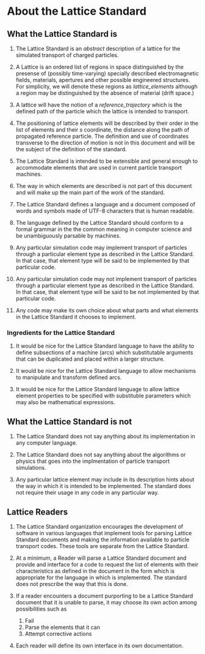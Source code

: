 # About the Lattice Standard

## What the Lattice Standard is

1. The Lattice Standard is an *abstract* description of a lattice for the simulated transport of charged particles.

1. A Lattice is an ordered list of regions in space distinguished by the presense of (possibly time-varying) specially described electromagnetic fields,
materials, apertures and other possible engineered structures. For simplicity, we will denote these regions as _lattice_elements_ although a region
may be distinguished by the absence of material (drift space.)

1. A lattice will have the notion of a _reference_trajectory_ which is the defined path of the particle which the lattice is intended to transport.

1. The positioning of lattice elements will be described by their order in the list of elements and their $s$ coordinate, the distance along the path of
propagated reference particle. The definition and use of coordinates transverse to the direction of motion is not in this document  and will be
the subject of the definition of the standard.

1. The Lattice Standard is intended to be extensible and general enough to accommodate elements that are used in current particle transport machines.

1. The way in which elements are described is not part of this document and will make up the main part of the work of the standard.

1. The Lattice Standard defines a language and a document composed of words and symbols made of UTF-8 characters that is human readable.

1. The language defined by the Lattice Standard should conform to a formal grammar in the the common meaning in computer science and be unambiguously parsable by machines.

1. Any particular simulation code may implement transport of particles through a particular element type as described in the Lattice Standard. In that case, that element type will be said to be implemented by that particular code.

1. Any particular simulation code may not implement transport of particles through a particular element type as described in the Lattice Standard. In that case, that element type will be said to be not implemented by that particular code.

1. Any code may make its own choice about what parts and what elements in the Lattice Standard it chooses to implement.

### Ingredients for the Lattice Standard

1. It would be nice for the Lattice Standard language to have the ability to define subsections of a machine (arcs) which substitutable arguments that can be duplicated and placed within a larger structure.

1. It would be nice for the Lattice Standard language to allow mechanisms to manipulate and transform defined arcs.

1. It would be nice for the Lattice Standard language to allow lattice element properties to be specified with substituble parameters
which may also be mathematical expressions.

## What the Lattice Standard is not

1. The Lattice Standard does not say anything about its implementation in any computer language.

1. The Lattice Standard does not say anything about the algorithms or physics that goes into the implmentation of particle transport simulations.

1. Any particular lattice element may include in its description hints about the way in which it is intended to be implemented. The standard does not require their usage in any code in any particular way.

## Lattice Readers

1. The Lattice Standard organization encourages the development of software in various languages that implement tools
for parsing Lattice Standard documents and making the information available to particle transport codes. These tools are separate from the Lattice Standard.

1. At a minimum, a Reader will parse a Lattice Standard document and provide and interface for a code to request the list of elements with their characteristics as defined in the document in the
form which is appropriate for the language in which is implemented. The standard does not prescribe the way that this is done.

1. If a reader encounters a document purporting to be a Lattice Standard document that it is unable to parse, it may choose its own action among possibilities such as
    1. Fail
    2. Parse the elements that it can
    3. Attempt corrective actions

1. Each reader will define its own interface in its own documentation.


